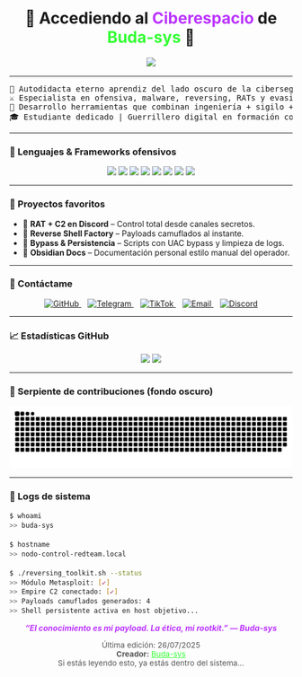 <h1 align="center">👾 Accediendo al <span style="color:#bb33ff;">Ciberespacio</span> de <span style="color:#33FF33;">Buda-sys</span> 👾</h1>



<p align="center">
  <img src="https://readme-typing-svg.demolab.com?font=Share+Tech+Mono&size=20&pause=1200&color=bb33ff&center=true&vCenter=true&width=750&lines=[+]+Initializing+C2+Connection...;[+]+Deploying+Payloads...;[+]+Session+Active+as+Buda-sys;[#]+Reversing+Environment+Ready." />
</p>


---

<pre>
🧠 Autodidacta eterno aprendiz del lado oscuro de la ciberseguridad  
⚔️ Especialista en ofensiva, malware, reversing, RATs y evasión  
🧪 Desarrollo herramientas que combinan ingeniería + sigilo + automatización  
🎓 Estudiante dedicado | Guerrillero digital en formación constante  
</pre>

---

### 🧰 Lenguajes & Frameworks ofensivos

<p align="center">
  <!-- Lenguajes -->
  <img src="https://img.shields.io/badge/Python-33FF33?style=for-the-badge&logo=python&logoColor=white" />
  <img src="https://img.shields.io/badge/Bash-33FF33?style=for-the-badge&logo=gnu-bash&logoColor=white" />
  <img src="https://img.shields.io/badge/C-33FF33?style=for-the-badge&logo=c&logoColor=white" />
  <img src="https://img.shields.io/badge/C++-33FF33?style=for-the-badge&logo=cplusplus&logoColor=white" />
  <img src="https://img.shields.io/badge/Assembly-x86-purple?style=for-the-badge" />
  <img src="https://img.shields.io/badge/PowerShell-33FF33?style=for-the-badge&logo=powershell&logoColor=white" />

  <!-- Frameworks ofensivos -->
  <img src="https://img.shields.io/badge/Metasploit-800080?style=for-the-badge" />
  <img src="https://img.shields.io/badge/PowerShell%20Empire-660066?style=for-the-badge" />
</p>

---

### 🧪 Proyectos favoritos

- 🧠 **RAT + C2 en Discord** – Control total desde canales secretos.  
- 🔐 **Reverse Shell Factory** – Payloads camuflados al instante.  
- 🎯 **Bypass & Persistencia** – Scripts con UAC bypass y limpieza de logs.  
- 📜 **Obsidian Docs** – Documentación personal estilo manual del operador.

---

### 📡 Contáctame

<p align="center">
  <a href="https://github.com/buda-sys" target="_blank">
    <img src="https://cdn.jsdelivr.net/npm/simple-icons@v9/icons/github.svg" width="30" title="GitHub" />
  </a> &nbsp;&nbsp;
  <a href="https://t.me/buda_sys" target="_blank">
    <img src="https://cdn.jsdelivr.net/npm/simple-icons@v9/icons/telegram.svg" width="30" title="Telegram" />
  </a> &nbsp;&nbsp;
  <a href="https://www.tiktok.com/@buda_sys" target="_blank">
    <img src="https://cdn.jsdelivr.net/npm/simple-icons@v9/icons/tiktok.svg" width="30" title="TikTok" />
  </a> &nbsp;&nbsp;
  <a href="mailto:buda.sys@protonmail.com">
    <img src="https://cdn.jsdelivr.net/npm/simple-icons@v9/icons/protonmail.svg" width="30" title="Email" />
  </a> &nbsp;&nbsp;
  <a href="https://discord.gg/tu-codigo-aqui" target="_blank">
    <img src="https://cdn.jsdelivr.net/npm/simple-icons@v9/icons/discord.svg" width="30" title="Discord" />
  </a>
</p>

---

### 📈 Estadísticas GitHub

<p align="center">
  <img src="https://github-readme-stats.vercel.app/api?username=buda-sys&theme=tokyonight&show_icons=true&count_private=true&hide_border=true" width="49%" />
  <img src="https://github-readme-stats.vercel.app/api/top-langs/?username=buda-sys&theme=tokyonight&layout=compact&hide_border=true" width="49%" />
</p>

---

### 🐍 Serpiente de contribuciones (fondo oscuro)

<p align="center">
  <img src="https://raw.githubusercontent.com/Platane/snk/output/github-contribution-grid-snake-dark.svg" alt="snake animation dark" />
</p>

---

### 🧾 Logs de sistema 

```bash
$ whoami
>> buda-sys

$ hostname
>> nodo-control-redteam.local

$ ./reversing_toolkit.sh --status
>> Módulo Metasploit: [✔️]
>> Empire C2 conectado: [✔️]
>> Payloads camuflados generados: 4
>> Shell persistente activa en host objetivo...
```

<p align="center" style="font-style: italic; font-weight: bold; color:#bb33ff;"> “El conocimiento es mi payload. La ética, mi rootkit.” — Buda-sys </p>
<p align="center" style="font-size: 0.85rem; color: #555;"> Última edición: 26/07/2025<br /> <strong>Creador:</strong> <a href="https://github.com/buda-sys" style="color:#33FF33;">Buda-sys</a><br /> Si estás leyendo esto, ya estás dentro del sistema... </p>




